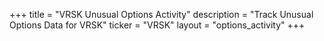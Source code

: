 +++
title = "VRSK Unusual Options Activity"
description = "Track Unusual Options Data for VRSK"
ticker = "VRSK"
layout = "options_activity"
+++

